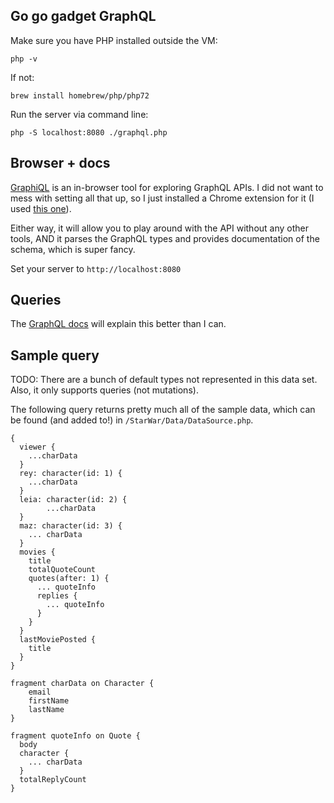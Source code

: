 ## Go go gadget GraphQL
Make sure you have PHP installed outside the VM:
```
php -v
```

If not:
```
brew install homebrew/php/php72
```

Run the server via command line: 
```
php -S localhost:8080 ./graphql.php
```

## Browser + docs
[GraphiQL](https://github.com/graphql/graphiql) is an in-browser tool for exploring GraphQL APIs. I did not want to mess with setting all that up, so I just installed a Chrome extension for it (I used [this one](https://chrome.google.com/webstore/detail/graphiql-feen/mcbfdonlkfpbfdpimkjilhdneikhfklp?hl=en-US)).

Either way, it will allow you to play around with the API without any other tools, AND it parses the GraphQL types and provides documentation of the schema, which is super fancy.

Set your server to `http://localhost:8080` 

## Queries

The [GraphQL docs](http://graphql.org/learn/queries/) will explain this better than I can. 
 
## Sample query 
TODO: There are a bunch of default types not represented in this data set. Also, it only supports queries (not mutations).

The following query returns pretty much all of the sample data, which can be found (and added to!) in `/StarWar/Data/DataSource.php`.

```
{
  viewer {
    ...charData
  }
  rey: character(id: 1) {
    ...charData
  }
  leia: character(id: 2) {
		...charData
  }
  maz: character(id: 3) {
    ... charData
  }
  movies {
    title
    totalQuoteCount
    quotes(after: 1) {
      ... quoteInfo
      replies {
        ... quoteInfo
      }
    }
  }
  lastMoviePosted {
    title
  }
}

fragment charData on Character {
    email
    firstName
    lastName
}

fragment quoteInfo on Quote {
  body
  character {
    ... charData    
  }
  totalReplyCount
}
```
